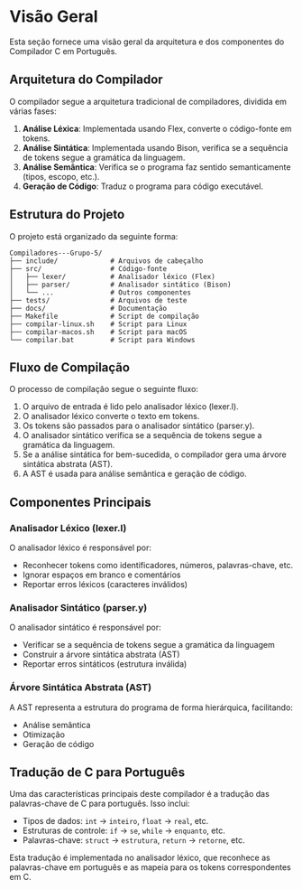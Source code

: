# Visão Geral

Esta seção fornece uma visão geral da arquitetura e dos componentes do Compilador C em Português.

## Arquitetura do Compilador

O compilador segue a arquitetura tradicional de compiladores, dividida em várias fases:

1. **Análise Léxica**: Implementada usando Flex, converte o código-fonte em tokens.
2. **Análise Sintática**: Implementada usando Bison, verifica se a sequência de tokens segue a gramática da linguagem.
3. **Análise Semântica**: Verifica se o programa faz sentido semanticamente (tipos, escopo, etc.).
4. **Geração de Código**: Traduz o programa para código executável.

## Estrutura do Projeto

O projeto está organizado da seguinte forma:

```
Compiladores---Grupo-5/
├── include/             # Arquivos de cabeçalho
├── src/                 # Código-fonte
│   ├── lexer/           # Analisador léxico (Flex)
│   ├── parser/          # Analisador sintático (Bison)
│   └── ...              # Outros componentes
├── tests/               # Arquivos de teste
├── docs/                # Documentação
├── Makefile             # Script de compilação
├── compilar-linux.sh    # Script para Linux
├── compilar-macos.sh    # Script para macOS
└── compilar.bat         # Script para Windows
```

## Fluxo de Compilação

O processo de compilação segue o seguinte fluxo:

1. O arquivo de entrada é lido pelo analisador léxico (lexer.l).
2. O analisador léxico converte o texto em tokens.
3. Os tokens são passados para o analisador sintático (parser.y).
4. O analisador sintático verifica se a sequência de tokens segue a gramática da linguagem.
5. Se a análise sintática for bem-sucedida, o compilador gera uma árvore sintática abstrata (AST).
6. A AST é usada para análise semântica e geração de código.

## Componentes Principais

### Analisador Léxico (lexer.l)

O analisador léxico é responsável por:
- Reconhecer tokens como identificadores, números, palavras-chave, etc.
- Ignorar espaços em branco e comentários
- Reportar erros léxicos (caracteres inválidos)

### Analisador Sintático (parser.y)

O analisador sintático é responsável por:
- Verificar se a sequência de tokens segue a gramática da linguagem
- Construir a árvore sintática abstrata (AST)
- Reportar erros sintáticos (estrutura inválida)

### Árvore Sintática Abstrata (AST)

A AST representa a estrutura do programa de forma hierárquica, facilitando:
- Análise semântica
- Otimização
- Geração de código

## Tradução de C para Português

Uma das características principais deste compilador é a tradução das palavras-chave de C para português. Isso inclui:

- Tipos de dados: `int` → `inteiro`, `float` → `real`, etc.
- Estruturas de controle: `if` → `se`, `while` → `enquanto`, etc.
- Palavras-chave: `struct` → `estrutura`, `return` → `retorne`, etc.

Esta tradução é implementada no analisador léxico, que reconhece as palavras-chave em português e as mapeia para os tokens correspondentes em C.
